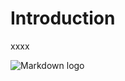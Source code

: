 # Introduction

xxxx


![Markdown logo][1]

[1]: http://upload.wikimedia.org/wikipedia/commons/thumb/4/48/Markdown-mark.svg/208px-Markdown-mark.svg.png  "Markdown logo"